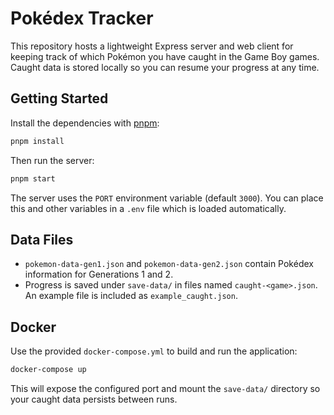 # Pokédex Tracker

This repository hosts a lightweight Express server and web client for keeping track of which Pokémon you have caught in the Game Boy games. Caught data is stored locally so you can resume your progress at any time.

## Getting Started

Install the dependencies with [pnpm](https://pnpm.io/):

```bash
pnpm install
```

Then run the server:

```bash
pnpm start
```

The server uses the `PORT` environment variable (default `3000`). You can place this and other variables in a `.env` file which is loaded automatically.

## Data Files

- `pokemon-data-gen1.json` and `pokemon-data-gen2.json` contain Pokédex information for Generations 1 and 2.
- Progress is saved under `save-data/` in files named `caught-<game>.json`. An example file is included as `example_caught.json`.

## Docker

Use the provided `docker-compose.yml` to build and run the application:

```bash
docker-compose up
```

This will expose the configured port and mount the `save-data/` directory so your caught data persists between runs.
